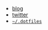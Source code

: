 * [blog](http://agdr.org/blog)
* [twitter](https://twitter.com/heyaudy)
* [`~/.dotfiles`](https://github.com/audy/dotflies)
